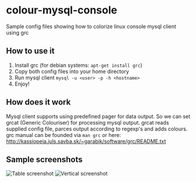 colour-mysql-console
====================
Sample config files showing how to colorize linux console mysql client using grc

How to use it
-------------
1. Install grc (for debian systems: `apt-get install grc`)
2. Copy both config files into your home directory
3. Run mysql client `mysql -u <user> -p -h <hostname>`
4. Enjoy!

How does it work
----------------
Mysql client supports using predefined pager for data output.
So we can set grcat (Generic Colouriser) for processing mysql output.
grcat reads supplied config file, parces output according to regexp's and adds colours.
grc manual can be founded via `man grc` or here: http://kassiopeia.juls.savba.sk/~garabik/software/grc/README.txt

Sample screenshots
------------------

![Table screenshot](https://raw.github.com/nitso/colour-mysql-console/master/Screen_table.png)
![Vertical screenshot](https://raw.github.com/nitso/colour-mysql-console/master/Screen_G.png)